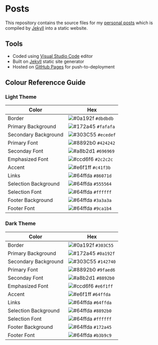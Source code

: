 # Posts

This repository contains the source files for my [personal posts](https://haothitran.github.io/posts) which is compiled by [Jekyll](http://jekyllrb.com/) into a static website.

## Tools

- Coded using [Visual Studio Code](https://code.visualstudio.com/) editor
- Built on [Jekyll](https://jekyllrb.com/) static site generator
- Hosted on [GitHub Pages](https://pages.github.com/) for push-to-deployment

## Colour Referencce Guide 

### Light Theme

| Color                 | Hex                                                                |
| --------------------- | ------------------------------------------------------------------ |
| Border                | ![#0a192f](https://via.placeholder.com/15/dbdbdb?text=+) `#dbdbdb` |
| Primary Background    | ![#172a45](https://via.placeholder.com/15/fafafa?text=+) `#fafafa` |
| Secondary Background  | ![#303C55](https://via.placeholder.com/15/ecedef?text=+) `#ecedef` |
| Primary Font          | ![#8892b0](https://via.placeholder.com/15/424242?text=+) `#424242` |
| Seconday Font         | ![#a8b2d1](https://via.placeholder.com/15/696969?text=+) `#696969` |
| Emphasized Font       | ![#ccd6f6](https://via.placeholder.com/15/2c2c2c?text=+) `#2c2c2c` |
| Accent                | ![#e6f1ff](https://via.placeholder.com/15/c41f3b?text=+) `#c41f3b` |
| Links                 | ![#64ffda](https://via.placeholder.com/15/86071d?text=+) `#86071d` |
| Selection Background  | ![#64ffda](https://via.placeholder.com/15/555564?text=+) `#555564` |
| Selection Font        | ![#64ffda](https://via.placeholder.com/15/ffffff?text=+) `#ffffff` |
| Footer Background     | ![#64ffda](https://via.placeholder.com/15/3a3a3a?text=+) `#3a3a3a` |
| Footer Font           | ![#64ffda](https://via.placeholder.com/15/9ca1b4?text=+) `#9ca1b4` |

### Dark Theme 

| Color                 | Hex                                                                |
| --------------------- | ------------------------------------------------------------------ |
| Border                | ![#0a192f](https://via.placeholder.com/15/303C55?text=+) `#303C55` |
| Primary Background    | ![#172a45](https://via.placeholder.com/15/0a192f?text=+) `#0a192f` |
| Secondary Background  | ![#303C55](https://via.placeholder.com/15/142740?text=+) `#142740` |
| Primary Font          | ![#8892b0](https://via.placeholder.com/15/9faed6?text=+) `#9faed6` |
| Seconday Font         | ![#a8b2d1](https://via.placeholder.com/15/8892b0?text=+) `#8892b0` |
| Emphasized Font       | ![#ccd6f6](https://via.placeholder.com/15/e6f1ff?text=+) `#e6f1ff` |
| Accent                | ![#e6f1ff](https://via.placeholder.com/15/64ffda?text=+) `#64ffda` |
| Links                 | ![#64ffda](https://via.placeholder.com/15/64ffda?text=+) `#64ffda` |
| Selection Background  | ![#64ffda](https://via.placeholder.com/15/8892b0?text=+) `#8892b0` |
| Selection Font        | ![#64ffda](https://via.placeholder.com/15/ffffff?text=+) `#ffffff` |
| Footer Background     | ![#64ffda](https://via.placeholder.com/15/172a45?text=+) `#172a45` |
| Footer Font           | ![#64ffda](https://via.placeholder.com/15/b3b9c9?text=+) `#b3b9c9` |